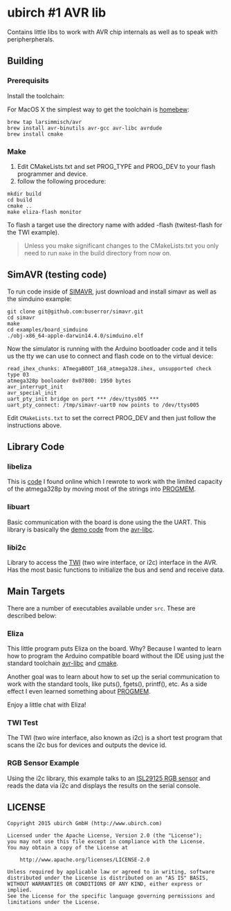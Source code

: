 # ubirch #1 AVR lib

Contains little libs to work with AVR chip internals as well as to speak with peripherpherals.

## Building
 
### Prerequisits

Install the toolchain:

For MacOS X the simplest way to get the toolchain is [homebew](http://brew.sh/):

```
brew tap larsimmisch/avr
brew install avr-binutils avr-gcc avr-libc avrdude
brew install cmake
```

### Make

1. Edit CMakeLists.txt and set PROG_TYPE and PROG_DEV to your flash programmer and device.
2. follow the following procedure:

```
mkdir build
cd build
cmake ..
make eliza-flash monitor
```

To flash a target use the directory name with added -flash (twitest-flash for the TWI example).

> Unless you make significant changes to the CMakeLists.txt you only need to run ```make``` in
> the build directory from now on.

## SimAVR (testing code)

To run code inside of [SIMAVR](https://github.com/buserror/simavr), just download and install simavr as well as the simduino
example:

```
git clone git@github.com:buserror/simavr.git
cd simavr
make
cd examples/board_simduino
./obj-x86_64-apple-darwin14.4.0/simduino.elf 
```

Now the simulator is running with the Arduino bootloader code and it tells us the tty we can
use to connect and flash code on to the virtual device:

```
read_ihex_chunks: ATmegaBOOT_168_atmega328.ihex, unsupported check type 03
atmega328p booloader 0x07800: 1950 bytes
avr_interrupt_init
avr_special_init
uart_pty_init bridge on port *** /dev/ttys005 ***
uart_pty_connect: /tmp/simavr-uart0 now points to /dev/ttys005
```

Edit ```CMakeLists.txt``` to set the correct PROG_DEV and then just follow the instructions above.

## Library Code

### libeliza

This is [code](https://github.com/itmm/eliza)
I found online which I rewrote to work with the limited capacity of the atmega328p by
moving most of the strings into [PROGMEM](http://www.fourwalledcubicle.com/AVRArticles.php).
 
### libuart

Basic communication with the board is done using the the UART. This library is basically
the [demo code](http://www.nongnu.org/avr-libc/user-manual/group__stdiodemo.html) from
the [avr-libc](http://www.nongnu.org/avr-libc/). 

### libi2c

Library to access the [TWI](http://www.nongnu.org/avr-libc/user-manual/group__twi__demo.html)
(two wire interface, or i2c) interface in the AVR. Has the most basic functions to initialize
the bus and send and receive data.

## Main Targets
 
There are a number of executables available under ```src```. These are described below: 

### Eliza

This little program puts Eliza on the board. Why? Because I wanted to learn how to
program the Arduino compatible board without the IDE using just the standard toolchain
[avr-libc](http://www.nongnu.org/avr-libc/) and [cmake](http://www.cmake.org/).

Another goal was to learn about how to set up the serial communication to work with
the standard tools, like puts(), fgets(), printf(), etc. As a side effect I even learned
something about [PROGMEM](http://www.fourwalledcubicle.com/AVRArticles.php).

Enjoy a little chat with Eliza!

### TWI Test

The TWI (two wire interface, also known as i2c) is a short test program that scans the i2c
bus for devices and outputs the device id.

### RGB Sensor Example

Using the i2c library, this example talks to an [ISL29125 RGB sensor](https://www.sparkfun.com/products/12829)
and reads the data via i2c and displays the results on the serial console.



## LICENSE

    Copyright 2015 ubirch GmbH (http://www.ubirch.com)
    
    Licensed under the Apache License, Version 2.0 (the "License");
    you may not use this file except in compliance with the License.
    You may obtain a copy of the License at
    
        http://www.apache.org/licenses/LICENSE-2.0
    
    Unless required by applicable law or agreed to in writing, software
    distributed under the License is distributed on an "AS IS" BASIS,
    WITHOUT WARRANTIES OR CONDITIONS OF ANY KIND, either express or implied.
    See the License for the specific language governing permissions and
    limitations under the License.
